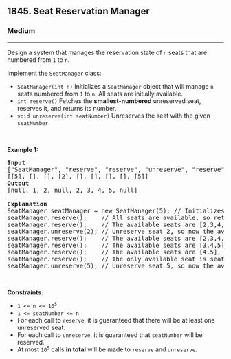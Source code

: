 <h2>1845. Seat Reservation Manager</h2><h3>Medium</h3><hr><div><p>Design a system that manages the reservation state of <code>n</code> seats that are numbered from <code>1</code> to <code>n</code>.</p>

<p>Implement the <code>SeatManager</code> class:</p>

<ul>
	<li><code>SeatManager(int n)</code> Initializes a <code>SeatManager</code> object that will manage <code>n</code> seats numbered from <code>1</code> to <code>n</code>. All seats are initially available.</li>
	<li><code>int reserve()</code> Fetches the <strong>smallest-numbered</strong> unreserved seat, reserves it, and returns its number.</li>
	<li><code>void unreserve(int seatNumber)</code> Unreserves the seat with the given <code>seatNumber</code>.</li>
</ul>

<p>&nbsp;</p>
<p><strong>Example 1:</strong></p>

<pre><strong>Input</strong>
["SeatManager", "reserve", "reserve", "unreserve", "reserve", "reserve", "reserve", "reserve", "unreserve"]
[[5], [], [], [2], [], [], [], [], [5]]
<strong>Output</strong>
[null, 1, 2, null, 2, 3, 4, 5, null]

<strong>Explanation</strong>
SeatManager seatManager = new SeatManager(5); // Initializes a SeatManager with 5 seats.
seatManager.reserve();    // All seats are available, so return the lowest numbered seat, which is 1.
seatManager.reserve();    // The available seats are [2,3,4,5], so return the lowest of them, which is 2.
seatManager.unreserve(2); // Unreserve seat 2, so now the available seats are [2,3,4,5].
seatManager.reserve();    // The available seats are [2,3,4,5], so return the lowest of them, which is 2.
seatManager.reserve();    // The available seats are [3,4,5], so return the lowest of them, which is 3.
seatManager.reserve();    // The available seats are [4,5], so return the lowest of them, which is 4.
seatManager.reserve();    // The only available seat is seat 5, so return 5.
seatManager.unreserve(5); // Unreserve seat 5, so now the available seats are [5].
</pre>

<p>&nbsp;</p>
<p><strong>Constraints:</strong></p>

<ul>
	<li><code>1 &lt;= n &lt;= 10<sup>5</sup></code></li>
	<li><code>1 &lt;= seatNumber &lt;= n</code></li>
	<li>For each call to <code>reserve</code>, it is guaranteed that there will be at least one unreserved seat.</li>
	<li>For each call to <code>unreserve</code>, it is guaranteed that <code>seatNumber</code> will be reserved.</li>
	<li>At most <code>10<sup>5</sup></code> calls <strong>in total</strong> will be made to <code>reserve</code> and <code>unreserve</code>.</li>
</ul>
</div>